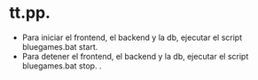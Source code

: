 # tt.pp.
- Para iniciar el frontend, el backend y la db, ejecutar el script bluegames.bat start.
- Para detener el frontend, el backend y la db, ejecutar el script bluegames.bat stop.
.
